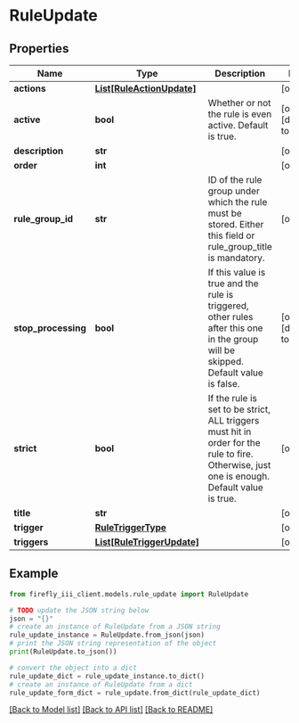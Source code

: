 # RuleUpdate


## Properties

Name | Type | Description | Notes
------------ | ------------- | ------------- | -------------
**actions** | [**List[RuleActionUpdate]**](RuleActionUpdate.md) |  | [optional] 
**active** | **bool** | Whether or not the rule is even active. Default is true. | [optional] [default to True]
**description** | **str** |  | [optional] 
**order** | **int** |  | [optional] 
**rule_group_id** | **str** | ID of the rule group under which the rule must be stored. Either this field or rule_group_title is mandatory. | [optional] 
**stop_processing** | **bool** | If this value is true and the rule is triggered, other rules  after this one in the group will be skipped. Default value is false. | [optional] [default to False]
**strict** | **bool** | If the rule is set to be strict, ALL triggers must hit in order for the rule to fire. Otherwise, just one is enough. Default value is true. | [optional] 
**title** | **str** |  | [optional] 
**trigger** | [**RuleTriggerType**](RuleTriggerType.md) |  | [optional] 
**triggers** | [**List[RuleTriggerUpdate]**](RuleTriggerUpdate.md) |  | [optional] 

## Example

```python
from firefly_iii_client.models.rule_update import RuleUpdate

# TODO update the JSON string below
json = "{}"
# create an instance of RuleUpdate from a JSON string
rule_update_instance = RuleUpdate.from_json(json)
# print the JSON string representation of the object
print(RuleUpdate.to_json())

# convert the object into a dict
rule_update_dict = rule_update_instance.to_dict()
# create an instance of RuleUpdate from a dict
rule_update_form_dict = rule_update.from_dict(rule_update_dict)
```
[[Back to Model list]](../README.md#documentation-for-models) [[Back to API list]](../README.md#documentation-for-api-endpoints) [[Back to README]](../README.md)


